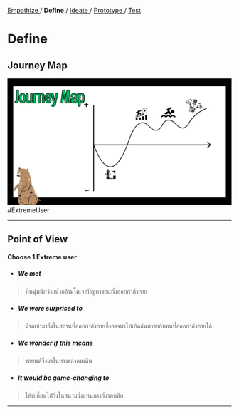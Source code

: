 [ Empathize ](empathize.md) / **Define** / [ Ideate ](ideate.md) / [ Prototype ](prototype.md) / [ Test ](test.md)
# Define 

## Journey Map
<img src="assets/profiles/define/ExtremeUser.png" alt="JourneyExtremeUser" width="800"> 
#ExtremeUser 

---- 

## Point of View 
#### Choose 1 Extreme user 
- ##### We met
> พี่หนุ่มนักว่ายน้ำกล้ามโตเจอปัญหาขณะวิ่งออกกำลังกาย
- ##### We were surprised to
> มีรถเข้ามาวิ่งในสถานที่ออกกำลังกายซึ่งอาจทำให้เกิดอันตรายกับคนที่ออกกำลังกายได้
- ##### We wonder if this means
> รถยนต์วิ่งมาในทางของคนเดิน
- ##### It would be game-changing to
> ให้เปลี่ยนไปวิ่งในสนามวิ่งแทนการวิ่งรอบตึก

----
